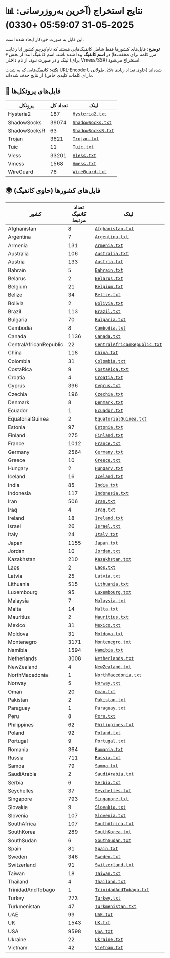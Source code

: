 # 📊 نتایج استخراج (آخرین به‌روزرسانی: 2025-05-31 05:59:07 +0330)

این فایل به صورت خودکار ایجاد شده است.

**توضیح:** فایل‌های کشورها فقط شامل کانفیگ‌هایی هستند که نام/پرچم کشور (با رعایت مرز کلمه برای مخفف‌ها) در **اسم کانفیگ** پیدا شده باشد. اسم کانفیگ ابتدا از بخش `#` لینک و در صورت نبود، از نام داخلی (برای Vmess/SSR) استخراج می‌شود.

**نکته:** کانفیگ‌هایی که به شدت URL-Encode شده‌اند (حاوی تعداد زیادی `%25`، طولانی یا دارای کلمات کلیدی خاص) از نتایج حذف شده‌اند.

## 📁 فایل‌های پروتکل‌ها

| پروتکل | تعداد کل | لینک |
|---|---|---|
| Hysteria2 | 187 | [`Hysteria2.txt`](./output_configs/Hysteria2.txt) |
| ShadowSocks | 39074 | [`ShadowSocks.txt`](./output_configs/ShadowSocks.txt) |
| ShadowSocksR | 63 | [`ShadowSocksR.txt`](./output_configs/ShadowSocksR.txt) |
| Trojan | 3621 | [`Trojan.txt`](./output_configs/Trojan.txt) |
| Tuic | 11 | [`Tuic.txt`](./output_configs/Tuic.txt) |
| Vless | 33201 | [`Vless.txt`](./output_configs/Vless.txt) |
| Vmess | 1568 | [`Vmess.txt`](./output_configs/Vmess.txt) |
| WireGuard | 76 | [`WireGuard.txt`](./output_configs/WireGuard.txt) |

## 🌍 فایل‌های کشورها (حاوی کانفیگ)

| کشور | تعداد کانفیگ مرتبط | لینک |
|---|---|---|
| Afghanistan | 8 | [`Afghanistan.txt`](./output_configs/Afghanistan.txt) |
| Argentina | 7 | [`Argentina.txt`](./output_configs/Argentina.txt) |
| Armenia | 131 | [`Armenia.txt`](./output_configs/Armenia.txt) |
| Australia | 106 | [`Australia.txt`](./output_configs/Australia.txt) |
| Austria | 133 | [`Austria.txt`](./output_configs/Austria.txt) |
| Bahrain | 5 | [`Bahrain.txt`](./output_configs/Bahrain.txt) |
| Belarus | 2 | [`Belarus.txt`](./output_configs/Belarus.txt) |
| Belgium | 21 | [`Belgium.txt`](./output_configs/Belgium.txt) |
| Belize | 34 | [`Belize.txt`](./output_configs/Belize.txt) |
| Bolivia | 2 | [`Bolivia.txt`](./output_configs/Bolivia.txt) |
| Brazil | 113 | [`Brazil.txt`](./output_configs/Brazil.txt) |
| Bulgaria | 70 | [`Bulgaria.txt`](./output_configs/Bulgaria.txt) |
| Cambodia | 8 | [`Cambodia.txt`](./output_configs/Cambodia.txt) |
| Canada | 1136 | [`Canada.txt`](./output_configs/Canada.txt) |
| CentralAfricanRepublic | 22 | [`CentralAfricanRepublic.txt`](./output_configs/CentralAfricanRepublic.txt) |
| China | 118 | [`China.txt`](./output_configs/China.txt) |
| Colombia | 31 | [`Colombia.txt`](./output_configs/Colombia.txt) |
| CostaRica | 9 | [`CostaRica.txt`](./output_configs/CostaRica.txt) |
| Croatia | 4 | [`Croatia.txt`](./output_configs/Croatia.txt) |
| Cyprus | 396 | [`Cyprus.txt`](./output_configs/Cyprus.txt) |
| Czechia | 196 | [`Czechia.txt`](./output_configs/Czechia.txt) |
| Denmark | 8 | [`Denmark.txt`](./output_configs/Denmark.txt) |
| Ecuador | 1 | [`Ecuador.txt`](./output_configs/Ecuador.txt) |
| EquatorialGuinea | 2 | [`EquatorialGuinea.txt`](./output_configs/EquatorialGuinea.txt) |
| Estonia | 97 | [`Estonia.txt`](./output_configs/Estonia.txt) |
| Finland | 275 | [`Finland.txt`](./output_configs/Finland.txt) |
| France | 1012 | [`France.txt`](./output_configs/France.txt) |
| Germany | 2564 | [`Germany.txt`](./output_configs/Germany.txt) |
| Greece | 10 | [`Greece.txt`](./output_configs/Greece.txt) |
| Hungary | 2 | [`Hungary.txt`](./output_configs/Hungary.txt) |
| Iceland | 16 | [`Iceland.txt`](./output_configs/Iceland.txt) |
| India | 85 | [`India.txt`](./output_configs/India.txt) |
| Indonesia | 117 | [`Indonesia.txt`](./output_configs/Indonesia.txt) |
| Iran | 506 | [`Iran.txt`](./output_configs/Iran.txt) |
| Iraq | 4 | [`Iraq.txt`](./output_configs/Iraq.txt) |
| Ireland | 18 | [`Ireland.txt`](./output_configs/Ireland.txt) |
| Israel | 26 | [`Israel.txt`](./output_configs/Israel.txt) |
| Italy | 24 | [`Italy.txt`](./output_configs/Italy.txt) |
| Japan | 1155 | [`Japan.txt`](./output_configs/Japan.txt) |
| Jordan | 10 | [`Jordan.txt`](./output_configs/Jordan.txt) |
| Kazakhstan | 210 | [`Kazakhstan.txt`](./output_configs/Kazakhstan.txt) |
| Laos | 2 | [`Laos.txt`](./output_configs/Laos.txt) |
| Latvia | 25 | [`Latvia.txt`](./output_configs/Latvia.txt) |
| Lithuania | 515 | [`Lithuania.txt`](./output_configs/Lithuania.txt) |
| Luxembourg | 95 | [`Luxembourg.txt`](./output_configs/Luxembourg.txt) |
| Malaysia | 7 | [`Malaysia.txt`](./output_configs/Malaysia.txt) |
| Malta | 14 | [`Malta.txt`](./output_configs/Malta.txt) |
| Mauritius | 2 | [`Mauritius.txt`](./output_configs/Mauritius.txt) |
| Mexico | 31 | [`Mexico.txt`](./output_configs/Mexico.txt) |
| Moldova | 31 | [`Moldova.txt`](./output_configs/Moldova.txt) |
| Montenegro | 3171 | [`Montenegro.txt`](./output_configs/Montenegro.txt) |
| Namibia | 1594 | [`Namibia.txt`](./output_configs/Namibia.txt) |
| Netherlands | 3008 | [`Netherlands.txt`](./output_configs/Netherlands.txt) |
| NewZealand | 4 | [`NewZealand.txt`](./output_configs/NewZealand.txt) |
| NorthMacedonia | 1 | [`NorthMacedonia.txt`](./output_configs/NorthMacedonia.txt) |
| Norway | 5 | [`Norway.txt`](./output_configs/Norway.txt) |
| Oman | 20 | [`Oman.txt`](./output_configs/Oman.txt) |
| Pakistan | 2 | [`Pakistan.txt`](./output_configs/Pakistan.txt) |
| Paraguay | 1 | [`Paraguay.txt`](./output_configs/Paraguay.txt) |
| Peru | 8 | [`Peru.txt`](./output_configs/Peru.txt) |
| Philippines | 62 | [`Philippines.txt`](./output_configs/Philippines.txt) |
| Poland | 92 | [`Poland.txt`](./output_configs/Poland.txt) |
| Portugal | 9 | [`Portugal.txt`](./output_configs/Portugal.txt) |
| Romania | 364 | [`Romania.txt`](./output_configs/Romania.txt) |
| Russia | 711 | [`Russia.txt`](./output_configs/Russia.txt) |
| Samoa | 79 | [`Samoa.txt`](./output_configs/Samoa.txt) |
| SaudiArabia | 2 | [`SaudiArabia.txt`](./output_configs/SaudiArabia.txt) |
| Serbia | 6 | [`Serbia.txt`](./output_configs/Serbia.txt) |
| Seychelles | 37 | [`Seychelles.txt`](./output_configs/Seychelles.txt) |
| Singapore | 793 | [`Singapore.txt`](./output_configs/Singapore.txt) |
| Slovakia | 9 | [`Slovakia.txt`](./output_configs/Slovakia.txt) |
| Slovenia | 107 | [`Slovenia.txt`](./output_configs/Slovenia.txt) |
| SouthAfrica | 107 | [`SouthAfrica.txt`](./output_configs/SouthAfrica.txt) |
| SouthKorea | 289 | [`SouthKorea.txt`](./output_configs/SouthKorea.txt) |
| SouthSudan | 6 | [`SouthSudan.txt`](./output_configs/SouthSudan.txt) |
| Spain | 81 | [`Spain.txt`](./output_configs/Spain.txt) |
| Sweden | 346 | [`Sweden.txt`](./output_configs/Sweden.txt) |
| Switzerland | 91 | [`Switzerland.txt`](./output_configs/Switzerland.txt) |
| Taiwan | 18 | [`Taiwan.txt`](./output_configs/Taiwan.txt) |
| Thailand | 4 | [`Thailand.txt`](./output_configs/Thailand.txt) |
| TrinidadAndTobago | 1 | [`TrinidadAndTobago.txt`](./output_configs/TrinidadAndTobago.txt) |
| Turkey | 273 | [`Turkey.txt`](./output_configs/Turkey.txt) |
| Turkmenistan | 47 | [`Turkmenistan.txt`](./output_configs/Turkmenistan.txt) |
| UAE | 99 | [`UAE.txt`](./output_configs/UAE.txt) |
| UK | 1543 | [`UK.txt`](./output_configs/UK.txt) |
| USA | 9598 | [`USA.txt`](./output_configs/USA.txt) |
| Ukraine | 22 | [`Ukraine.txt`](./output_configs/Ukraine.txt) |
| Vietnam | 42 | [`Vietnam.txt`](./output_configs/Vietnam.txt) |


